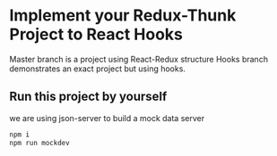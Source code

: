 # Implement your Redux-Thunk Project to React Hooks

Master branch is a project using React-Redux structure
Hooks branch demonstrates an exact project but using hooks.

## Run this project by yourself

we are using json-server to build a mock data server

```bash
npm i
npm run mockdev
```
